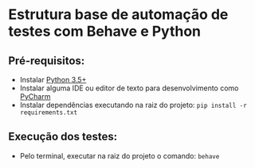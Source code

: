 # Estrutura base de automação de testes com Behave e Python

## Pré-requisitos:

 - Instalar  [Python 3.5+](https://www.python.org/)
 - Instalar alguma IDE ou editor de texto para desenvolvimento como [PyCharm](https://www.jetbrains.com/pycharm/)
 - Instalar dependências executando na raiz do projeto: `pip install -r requirements.txt`

## Execução dos testes:

 - Pelo terminal, executar na raiz do projeto o comando: `behave`
